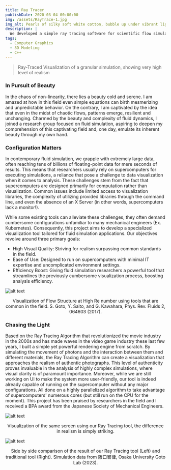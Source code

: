 ```yaml
---
title: Ray Tracer
publishDate: 2020-03-04 00:00:00
img: /assets/RayTrace-1.jpg
img_alt: Pearls of silky soft white cotton, bubble up under vibrant lighting
description: |
  We developed a simple ray tracing software for scientific flow simulation.
tags:
  - Computer Graphics
  - 3D Modeling
  - C++
---
```


> Ray-Traced Visualization of a granular simulation, showing very high level of realism

### In Pursuit of Beauty
In the chaos of non-linearity, there lies a beauty cold and serene. I am amazed at how in this field even simple equations can birth mesmerizing and unpredictable behavior. On the contrary, I am captivated by the idea that even in the midst of chaotic flows, patterns emerge, resilient and unchanging. Charmed by the beauty and complexity of fluid dynamics, I joined a research group focused on fluid simulation, aspiring to deepen my comprehension of this captivating field and, one day, emulate its inherent beauty through my own hand.

### Configuration Matters
In contemporary fluid simulation, we grapple with extremely large data, often reaching tens of billions of floating-point data for mere seconds of results. This means that researchers usually rely on supercomputers for executing simulations, a reliance that pose a challenge to data visualization when it comes to analysis. These challenges stem from the fact that supercomputers are designed primarily for computation rather than visualization. Common issues include limited access to visualization libraries, the complexity of utilizing provided libraries through the command line, and even the absence of an X Server (in other words, supercomputers lack a monitor!). 

While some existing tools can alleviate these challenges, they often demand cumbersome configurations unfamiliar to many mechanical engineers (Ex. Kubernetes). Consequently, this project aims to develop a specialized visualization tool tailored for fluid simulation applications. Our objectives revolve around three primary goals:

- High Visual Quality: Striving for realism surpassing common standards in the field.
- Ease of Use: Designed to run on supercomputers with minimal IT expertise and uncomplicated environment settings.
- Efficiency Boost: Giving fluid simulation researchers a powerful tool that streamlines the previously cumbersome visualization process, boosting analysis efficiency.

![alt text](/assets/RayTrace-2.jpg)
<div align="center">
  Visualization of Flow Structure at High Re number using tools that are common in the field. S. Goto, Y. Saito, and G. Kawahara, Phys. Rev. Fluids 2, 064603 (2017).
</div>

### Chasing the Light
Based on the Ray Tracing Algorithm that revolutionized the movie industry in the 2000s and has made waves in the video game industry these last few years, I built a simple yet powerful rendering engine from scratch. By simulating the movement of photons and the interaction between them and different materials, the Ray Tracing Algorithm can create a visualization that approaches the realism of authentic photographs. This level of authenticity proves invaluable in the analysis of highly complex simulations, where visual clarity is of paramount importance. 
Moreover, while we are still working on UI to make the system more user-friendly, our tool is indeed already capable of running on the supercomputer without any major configurations. All done on a highly parallelized algorithm to take advantage of supercomputers' numerous cores (but still run on the CPU for the moment). This project has been praised by researchers in the field and I received a BPA award from the Japanese Society of Mechanical Engineers.

![alt text](/assets/RayTrace-3.jpg)
<div align="center">
  Visualization of the same screen using our Ray Tracing tool, the difference in realism is simply striking.
</div>

![alt text](/assets/RayTrace-4.jpg)
<div align="center">
  Side by side comparison of the result of our Ray Tracing tool (Left) and traditional tool (Right). 
  Simulation data from 阪口智律, Osaka University Goto Lab (2023).
</div>